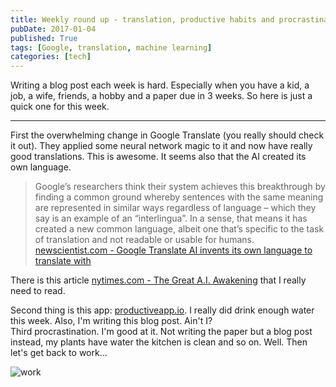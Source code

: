 ```yaml
---
title: Weekly round up - translation, productive habits and procrastination
pubDate: 2017-01-04
published: True
tags: [Google, translation, machine learning]
categories: [tech]
---
```


Writing a blog post each week is hard. Especially when you have a kid, a job, a wife, friends, a hobby and a paper due in 3 weeks. So here is just a quick one for this week.

---

First the overwhelming change in Google Translate (you really should check it out). They applied some neural network magic to it and now have really good translations. This is awesome. It seems also that the AI created its own language.

> Google’s researchers think their system achieves this breakthrough by finding a common ground whereby sentences with the same meaning are represented in similar ways regardless of language – which they say is an example of an “interlingua”. In a sense, that means it has created a new common language, albeit one that’s specific to the task of translation and not readable or usable for humans.  
> [newscientist.com - Google Translate AI invents its own language to translate with](https://www.newscientist.com/article/2114748-google-translate-ai-invents-its-own-language-to-translate-with/)

There is this article [nytimes.com - The Great A.I. Awakening](https://www.nytimes.com/2016/12/14/magazine/the-great-ai-awakening.html?_r=1) that I really need to read.

Second thing is this app: [productiveapp.io](https://productiveapp.io/). I really did drink enough water this week. Also, I'm writing this blog post. Ain't I?  
Third procrastination. I'm good at it. Not writing the paper but a blog post instead, my plants have water the kitchen is clean and so on. Well. Then let's get back to work…

![work](https://i.giphy.com/heK9M5vuUcloY.gif)
